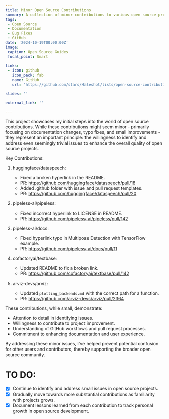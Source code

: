 ```yaml
---
title: Minor Open Source Contributions
summary: A collection of minor contributions to various open source projects, including documentation updates, typo fixes, and small improvements. These contributions represent the beginning of my open source journey, demonstrating attention to detail and willingness to improve project quality.
tags:
 - Open Source
 - Documentation
 - Bug Fixes
 - GitHub
date: '2024-10-19T00:00:00Z'
image:
 caption: Open Source Guides
 focal_point: Smart

links:
 - icon: github
   icon_pack: fab
   name: GitHub
   url: 'https://github.com/stars/Haleshot/lists/open-source-contributions'

slides: ''

external_link: ''

---
```


This project showcases my initial steps into the world of open source contributions. While these contributions might seem minor - primarily focusing on documentation changes, typo fixes, and small improvements - they represent an important principle: the willingness to identify and address even seemingly trivial issues to enhance the overall quality of open source projects.

Key Contributions:

1. huggingface/dataspeech:
   - Fixed a broken hyperlink in the README.
   - PR: https://github.com/huggingface/dataspeech/pull/18
   - Added .github folder with issue and pull request templates.
   - PR: https://github.com/huggingface/dataspeech/pull/20

2. pipeless-ai/pipeless:
   - Fixed incorrect hyperlink to LICENSE in README.
   - PR: https://github.com/pipeless-ai/pipeless/pull/142

3. pipeless-ai/docs:
   - Fixed hyperlink typo in Multipose Detection with TensorFlow example.
   - PR: https://github.com/pipeless-ai/docs/pull/11

4. cofactoryai/textbase:
   - Updated README to fix a broken link.
   - PR: https://github.com/cofactoryai/textbase/pull/142

5. arviz-devs/arviz:
   - Updated `plotting_backends.md` with the correct path for a function.
   - PR: https://github.com/arviz-devs/arviz/pull/2364

These contributions, while small, demonstrate:
- Attention to detail in identifying issues.
- Willingness to contribute to project improvement.
- Understanding of GitHub workflows and pull request processes.
- Commitment to enhancing documentation and user experience.

By addressing these minor issues, I've helped prevent potential confusion for other users and contributors, thereby supporting the broader open source community.

# TO DO:

 - [x] Continue to identify and address small issues in open source projects.
 - [x] Gradually move towards more substantial contributions as familiarity with projects grows.
 - [x] Document lessons learned from each contribution to track personal growth in open source development.
